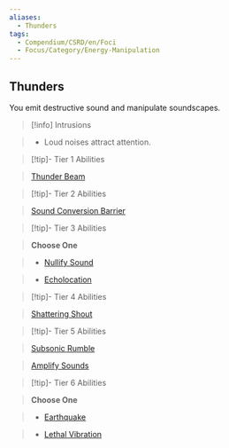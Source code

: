 ```yaml
---
aliases:
  - Thunders
tags:
  - Compendium/CSRD/en/Foci
  - Focus/Category/Energy-Manipulation
---
```

  
    
## Thunders    
You emit destructive sound and manipulate soundscapes.    
  
>[!info] Intrusions    
>- Loud noises attract attention.    
  
  
>[!tip]- Tier 1 Abilities    
> [Thunder Beam](Thunder-Beam.md)    
  
  
>[!tip]- Tier 2 Abilities    
> [Sound Conversion Barrier](Sound-Conversion-Barrier.md)    
  
  
>[!tip]- Tier 3 Abilities    
> **Choose One**    
>- [Nullify Sound](Nullify-Sound.md)    
>- [Echolocation](Echolocation.md)    
  
  
>[!tip]- Tier 4 Abilities    
> [Shattering Shout](Shattering-Shout.md)    
  
  
>[!tip]- Tier 5 Abilities    
> [Subsonic Rumble](Subsonic-Rumble.md)    
> [Amplify Sounds](Amplify-Sounds.md)    
  
  
>[!tip]- Tier 6 Abilities    
> **Choose One**    
>- [Earthquake](Earthquake.md)    
>- [Lethal Vibration](Lethal-Vibration.md)